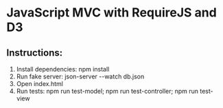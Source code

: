 <h1>JavaScript MVC with RequireJS and D3</h1>
<h2>Instructions:</h2>
<ol>
    <li>Install dependencies: npm install</li>
    <li>Run fake server: json-server --watch db.json</li>
    <li>Open index.html</li>
    <li>Run tests: npm run test-model; npm run test-controller; npm run test-view</li>
</ol>
